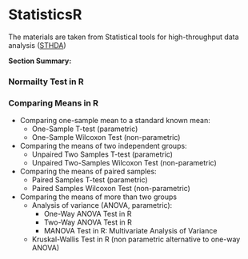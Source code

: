 # StatisticsR

The materials are taken from Statistical tools for high-throughput data analysis ([STHDA](http://www.sthda.com/english/))

**Section Summary:**

### Normailty Test in R

### Comparing Means in R
- Comparing one-sample mean to a standard known mean:
  - One-Sample T-test (parametric)
  - One-Sample Wilcoxon Test (non-parametric)
- Comparing the means of two independent groups:
  - Unpaired Two Samples T-test (parametric)
  - Unpaired Two-Samples Wilcoxon Test (non-parametric)
- Comparing the means of paired samples:
  - Paired Samples T-test (parametric)
  - Paired Samples Wilcoxon Test (non-parametric)
- Comparing the means of more than two groups
  - Analysis of variance (ANOVA, parametric):
    - One-Way ANOVA Test in R
    - Two-Way ANOVA Test in R
    - MANOVA Test in R: Multivariate Analysis of Variance
  - Kruskal-Wallis Test in R (non parametric alternative to one-way ANOVA)

